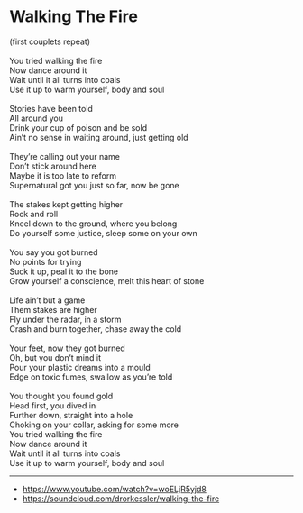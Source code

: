 # Walking The Fire

(first couplets repeat)\
\
You tried walking the fire\
Now dance around it\
Wait until it all turns into coals\
Use it up to warm yourself, body and soul\
\
Stories have been told\
All around you\
Drink your cup of poison and be sold\
Ain’t no sense in waiting around, just getting old\
\
They’re calling out your name\
Don’t stick around here\
Maybe it is too late to reform\
Supernatural got you just so far, now be gone\
\
The stakes kept getting higher\
Rock and roll\
Kneel down to the ground, where you belong\
Do yourself some justice, sleep some on your own\
\
You say you got burned\
No points for trying\
Suck it up, peal it to the bone\
Grow yourself a conscience, melt this heart of stone\
\
Life ain’t but a game\
Them stakes are higher\
Fly under the radar, in a storm\
Crash and burn together, chase away the cold\
\
Your feet, now they got burned\
Oh, but you don’t mind it\
Pour your plastic dreams into a mould\
Edge on toxic fumes, swallow as you’re told\
\
You thought you found gold\
Head first, you dived in\
Further down, straight into a hole\
Choking on your collar, asking for some more
\
You tried walking the fire\
Now dance around it\
Wait until it all turns into coals\
Use it up to warm yourself, body and soul

---
- https://www.youtube.com/watch?v=woELjR5yjd8
- https://soundcloud.com/drorkessler/walking-the-fire
